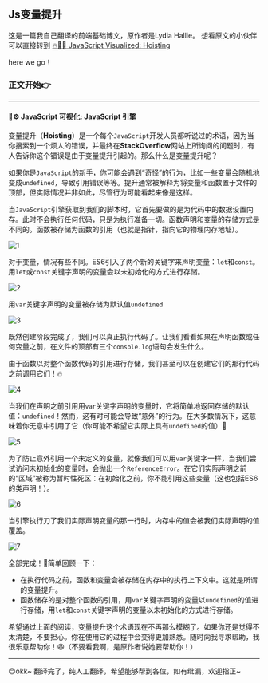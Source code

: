 #

## Js变量提升

这是一篇我自己翻译的前端基础博文，原作者是Lydia Hallie。
想看原文的小伙伴可以直接转到
 [🔥🕺🏼 JavaScript Visualized: Hoisting](https://dev.to/lydiahallie/javascript-visualized-hoisting-478h)

here we go！

### 正文开始👉

------------------------------------------------

#### 🚀⚙️ JavaScript 可视化:  JavaScript 引擎

变量提升（**Hoisting**）是一个每个`JavaScript`开发人员都听说过的术语，因为当你搜索到一个烦人的错误，并最终在**StackOverflow**网站上所询问的问题时，有人告诉你这个错误是由于变量提升引起的。那么什么是变量提升呢？

如果你是`JavaScript`的新手，你可能会遇到“奇怪”的行为，比如一些变量会随机地变成`undefined`，导致引用错误等等。提升通常被解释为将变量和函数置于文件的顶部，但实际情况并非如此，尽管行为可能看起来像是这样。

当`JavaScript`引擎获取到我们的脚本时，它首先要做的是为代码中的数据设置内存。此时不会执行任何代码，只是为执行准备一切。函数声明和变量的存储方式是不同的。函数被存储为函数的引用（也就是指针，指向它的物理内存地址）。

![1](https://cqrywhcb-test.oss-cn-chengdu.aliyuncs.com/gif7.gif)

对于变量，情况有些不同。ES6引入了两个新的关键字来声明变量：`let`和`const`。用`let`或`const`关键字声明的变量会以未初始化的方式进行存储。

![2](https://cqrywhcb-test.oss-cn-chengdu.aliyuncs.com/gif8.gif)

用`var`关键字声明的变量被存储为默认值`undefined`

![3](https://cqrywhcb-test.oss-cn-chengdu.aliyuncs.com/gif9.gif)

既然创建阶段完成了，我们可以真正执行代码了。让我们看看如果在声明函数或任何变量之前，在文件的顶部有三个`console.log`语句会发生什么。

由于函数以对整个函数代码的引用进行存储，我们甚至可以在创建它们的那行代码之前调用它们！🔥

![4](https://cqrywhcb-test.oss-cn-chengdu.aliyuncs.com/gif10.gif)

当我们在声明之前引用用`var`关键字声明的变量时，它将简单地返回存储的默认值：`undefined`！然而，这有时可能会导致“意外”的行为。在大多数情况下，这意味着你无意中引用了它（你可能不希望它实际上具有`undefined`的值）😬

![5](https://cqrywhcb-test.oss-cn-chengdu.aliyuncs.com/gif11.gif)

为了防止意外引用一个未定义的变量，就像我们可以用`var`关键字一样，当我们尝试访问未初始化的变量时，会抛出一个`ReferenceError`。在它们实际声明之前的“区域”被称为暂时性死区：在初始化之前，你不能引用这些变量（这也包括ES6的类声明！）。

![6](https://cqrywhcb-test.oss-cn-chengdu.aliyuncs.com/gif12.gif)

当引擎执行刀了我们实际声明变量的那一行时，内存中的值会被我们实际声明的值覆盖。

![7](https://cqrywhcb-test.oss-cn-chengdu.aliyuncs.com/gif13.gif)

全部完成！🎉简单回顾一下：

- 在执行代码之前，函数和变量会被存储在内存中的执行上下文中。这就是所谓的变量提升。
- 函数储存的是对整个函数的引用，用`var`关键字声明的变量以`undefined`的值进行存储，用`let`和`const`关键字声明的变量以未初始化的方式进行存储。

希望通过上面的阅读，变量提升这个术语现在不再那么模糊了。如果你还是觉得不太清楚，不要担心。你在使用它的过程中会变得更加熟悉。随时向我寻求帮助，我很乐意帮助你！😃（不要看我啊，是原作者说她要帮助你！）

------------------------------------------------

😊okk~
翻译完了，纯人工翻译，希望能够帮到各位，如有纰漏，欢迎指正~
